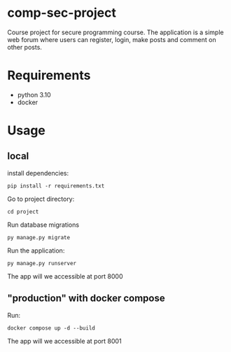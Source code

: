 # comp-sec-project
Course project for secure programming course. The application is a simple web forum where users can register, login, make posts and comment on other posts.

# Requirements
- python 3.10
- docker

# Usage

## local

install dependencies:

``` shell
pip install -r requirements.txt
```

Go to project directory:
``` shell
cd project
```

Run database migrations
``` shell
py manage.py migrate
```

Run the application:
``` shell
py manage.py runserver
```

The app will we accessible at port 8000

## "production" with docker compose

Run:
``` shell
docker compose up -d --build
```

The app will we accessible at port 8001
